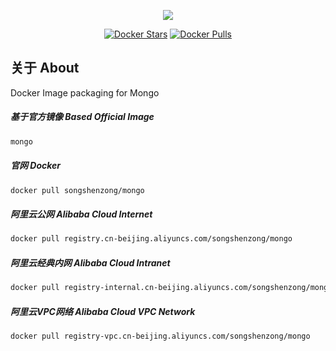 <p align="center"><a href="https://songshenzong.com" target="_blank"><img src="https://songshenzong.com/images/logo.png"></a></p>

<p align="center">
<a href="https://hub.docker.com/r/songshenzong/mongo/"><img src="https://img.shields.io/docker/pulls/songshenzong/mongo.svg?style=flat-square" alt="Docker Stars"></a>
<a href="https://hub.docker.com/r/songshenzong/mongo/"><img src="https://img.shields.io/docker/stars/songshenzong/mongo.svg?style=flat-square" alt="Docker Pulls"></a>
</p>

## 关于 About
Docker Image packaging for Mongo


##### 基于官方镜像 Based Official Image

```bash
mongo
```



##### 官网 Docker

```bash
docker pull songshenzong/mongo
```



##### 阿里云公网 Alibaba Cloud Internet

```bash
docker pull registry.cn-beijing.aliyuncs.com/songshenzong/mongo
```


##### 阿里云经典内网 Alibaba Cloud Intranet

```bash
docker pull registry-internal.cn-beijing.aliyuncs.com/songshenzong/mongo
```



##### 阿里云VPC网络 Alibaba Cloud VPC Network

```bash
docker pull registry-vpc.cn-beijing.aliyuncs.com/songshenzong/mongo
```
